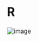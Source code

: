 # R

![image](https://user-images.githubusercontent.com/96412996/158191375-866b8e71-367d-4963-9a8c-fd468045291c.jpg)
